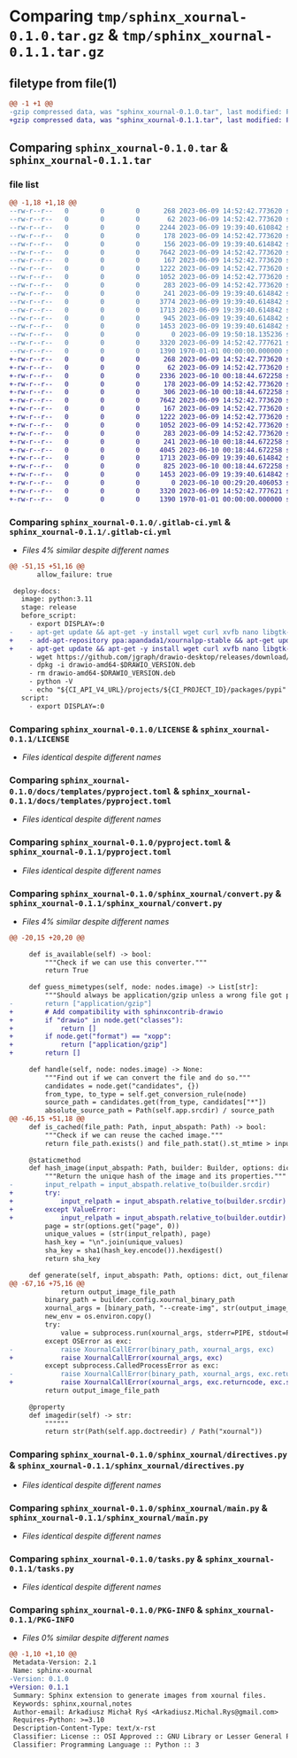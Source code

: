 # Comparing `tmp/sphinx_xournal-0.1.0.tar.gz` & `tmp/sphinx_xournal-0.1.1.tar.gz`

## filetype from file(1)

```diff
@@ -1 +1 @@
-gzip compressed data, was "sphinx_xournal-0.1.0.tar", last modified: Fri Jan  1 00:00:00 2016, max compression
+gzip compressed data, was "sphinx_xournal-0.1.1.tar", last modified: Fri Jan  1 00:00:00 2016, max compression
```

## Comparing `sphinx_xournal-0.1.0.tar` & `sphinx_xournal-0.1.1.tar`

### file list

```diff
@@ -1,18 +1,18 @@
--rw-r--r--   0        0        0      268 2023-06-09 14:52:42.773620 sphinx_xournal-0.1.0/.editorconfig
--rw-r--r--   0        0        0       62 2023-06-09 14:52:42.773620 sphinx_xournal-0.1.0/.gitignore
--rw-r--r--   0        0        0     2244 2023-06-09 19:39:40.610842 sphinx_xournal-0.1.0/.gitlab-ci.yml
--rw-r--r--   0        0        0      178 2023-06-09 14:52:42.773620 sphinx_xournal-0.1.0/AUTHORS.rst
--rw-r--r--   0        0        0      156 2023-06-09 19:39:40.614842 sphinx_xournal-0.1.0/HISTORY.rst
--rw-r--r--   0        0        0     7642 2023-06-09 14:52:42.773620 sphinx_xournal-0.1.0/LICENSE
--rw-r--r--   0        0        0      167 2023-06-09 14:52:42.773620 sphinx_xournal-0.1.0/README.rst
--rw-r--r--   0        0        0     1222 2023-06-09 14:52:42.773620 sphinx_xournal-0.1.0/docs/templates/pyproject.toml
--rw-r--r--   0        0        0     1052 2023-06-09 14:52:42.773620 sphinx_xournal-0.1.0/pyproject.toml
--rw-r--r--   0        0        0      283 2023-06-09 14:52:42.773620 sphinx_xournal-0.1.0/requirements.txt
--rw-r--r--   0        0        0      241 2023-06-09 19:39:40.614842 sphinx_xournal-0.1.0/sphinx_xournal/__init__.py
--rw-r--r--   0        0        0     3774 2023-06-09 19:39:40.614842 sphinx_xournal-0.1.0/sphinx_xournal/convert.py
--rw-r--r--   0        0        0     1713 2023-06-09 19:39:40.614842 sphinx_xournal-0.1.0/sphinx_xournal/directives.py
--rw-r--r--   0        0        0      945 2023-06-09 19:39:40.614842 sphinx_xournal-0.1.0/sphinx_xournal/exceptions.py
--rw-r--r--   0        0        0     1453 2023-06-09 19:39:40.614842 sphinx_xournal-0.1.0/sphinx_xournal/main.py
--rw-r--r--   0        0        0        0 2023-06-09 19:50:18.135236 sphinx_xournal-0.1.0/sphinx_xournal/xournal.css
--rw-r--r--   0        0        0     3320 2023-06-09 14:52:42.777621 sphinx_xournal-0.1.0/tasks.py
--rw-r--r--   0        0        0     1390 1970-01-01 00:00:00.000000 sphinx_xournal-0.1.0/PKG-INFO
+-rw-r--r--   0        0        0      268 2023-06-09 14:52:42.773620 sphinx_xournal-0.1.1/.editorconfig
+-rw-r--r--   0        0        0       62 2023-06-09 14:52:42.773620 sphinx_xournal-0.1.1/.gitignore
+-rw-r--r--   0        0        0     2336 2023-06-10 00:18:44.672258 sphinx_xournal-0.1.1/.gitlab-ci.yml
+-rw-r--r--   0        0        0      178 2023-06-09 14:52:42.773620 sphinx_xournal-0.1.1/AUTHORS.rst
+-rw-r--r--   0        0        0      306 2023-06-10 00:18:44.672258 sphinx_xournal-0.1.1/HISTORY.rst
+-rw-r--r--   0        0        0     7642 2023-06-09 14:52:42.773620 sphinx_xournal-0.1.1/LICENSE
+-rw-r--r--   0        0        0      167 2023-06-09 14:52:42.773620 sphinx_xournal-0.1.1/README.rst
+-rw-r--r--   0        0        0     1222 2023-06-09 14:52:42.773620 sphinx_xournal-0.1.1/docs/templates/pyproject.toml
+-rw-r--r--   0        0        0     1052 2023-06-09 14:52:42.773620 sphinx_xournal-0.1.1/pyproject.toml
+-rw-r--r--   0        0        0      283 2023-06-09 14:52:42.773620 sphinx_xournal-0.1.1/requirements.txt
+-rw-r--r--   0        0        0      241 2023-06-10 00:18:44.672258 sphinx_xournal-0.1.1/sphinx_xournal/__init__.py
+-rw-r--r--   0        0        0     4045 2023-06-10 00:18:44.672258 sphinx_xournal-0.1.1/sphinx_xournal/convert.py
+-rw-r--r--   0        0        0     1713 2023-06-09 19:39:40.614842 sphinx_xournal-0.1.1/sphinx_xournal/directives.py
+-rw-r--r--   0        0        0      825 2023-06-10 00:18:44.672258 sphinx_xournal-0.1.1/sphinx_xournal/exceptions.py
+-rw-r--r--   0        0        0     1453 2023-06-09 19:39:40.614842 sphinx_xournal-0.1.1/sphinx_xournal/main.py
+-rw-r--r--   0        0        0        0 2023-06-10 00:29:20.406053 sphinx_xournal-0.1.1/sphinx_xournal/xournal.css
+-rw-r--r--   0        0        0     3320 2023-06-09 14:52:42.777621 sphinx_xournal-0.1.1/tasks.py
+-rw-r--r--   0        0        0     1390 1970-01-01 00:00:00.000000 sphinx_xournal-0.1.1/PKG-INFO
```

### Comparing `sphinx_xournal-0.1.0/.gitlab-ci.yml` & `sphinx_xournal-0.1.1/.gitlab-ci.yml`

 * *Files 4% similar despite different names*

```diff
@@ -51,15 +51,16 @@
       allow_failure: true
 
 deploy-docs:
   image: python:3.11
   stage: release
   before_script:
     - export DISPLAY=:0
-    - apt-get update && apt-get -y install wget curl xvfb nano libgtk-3-0 libnotify4 libnss3 libxss1 libxtst6 xdg-utils libatspi2.0-0 libappindicator3-1 libsecret-1-0 libgbm1 desktop-file-utils libasound2 xournallpp && rm -rf /var/lib/apt/lists/*
+    - add-apt-repository ppa:apandada1/xournalpp-stable && apt-get update && apt-get install xournalpp
+    - apt-get update && apt-get -y install wget curl xvfb nano libgtk-3-0 libnotify4 libnss3 libxss1 libxtst6 xdg-utils libatspi2.0-0 libappindicator3-1 libsecret-1-0 libgbm1 desktop-file-utils libasound2 && rm -rf /var/lib/apt/lists/*
     - wget https://github.com/jgraph/drawio-desktop/releases/download/v$DRAWIO_VERSION/drawio-amd64-$DRAWIO_VERSION.deb
     - dpkg -i drawio-amd64-$DRAWIO_VERSION.deb
     - rm drawio-amd64-$DRAWIO_VERSION.deb
     - python -V
     - echo "${CI_API_V4_URL}/projects/${CI_PROJECT_ID}/packages/pypi"
   script:
     - export DISPLAY=:0
```

### Comparing `sphinx_xournal-0.1.0/LICENSE` & `sphinx_xournal-0.1.1/LICENSE`

 * *Files identical despite different names*

### Comparing `sphinx_xournal-0.1.0/docs/templates/pyproject.toml` & `sphinx_xournal-0.1.1/docs/templates/pyproject.toml`

 * *Files identical despite different names*

### Comparing `sphinx_xournal-0.1.0/pyproject.toml` & `sphinx_xournal-0.1.1/pyproject.toml`

 * *Files identical despite different names*

### Comparing `sphinx_xournal-0.1.0/sphinx_xournal/convert.py` & `sphinx_xournal-0.1.1/sphinx_xournal/convert.py`

 * *Files 4% similar despite different names*

```diff
@@ -20,15 +20,20 @@
 
     def is_available(self) -> bool:
         """Check if we can use this converter."""
         return True
 
     def guess_mimetypes(self, node: nodes.image) -> List[str]:
         """Should always be application/gzip unless a wrong file got passed in."""
-        return ["application/gzip"]
+        # Add compatibility with sphinxcontrib-drawio
+        if "drawio" in node.get("classes"):
+            return []
+        if node.get("format") == "xopp":
+            return ["application/gzip"]
+        return []
 
     def handle(self, node: nodes.image) -> None:
         """Find out if we can convert the file and do so."""
         candidates = node.get("candidates", {})
         from_type, to_type = self.get_conversion_rule(node)
         source_path = candidates.get(from_type, candidates["*"])
         absolute_source_path = Path(self.app.srcdir) / source_path
@@ -46,15 +51,18 @@
     def is_cached(file_path: Path, input_abspath: Path) -> bool:
         """Check if we can reuse the cached image."""
         return file_path.exists() and file_path.stat().st_mtime > input_abspath.stat().st_mtime
 
     @staticmethod
     def hash_image(input_abspath: Path, builder: Builder, options: dict) -> str:
         """Return the unique hash of the image and its properties."""
-        input_relpath = input_abspath.relative_to(builder.srcdir)
+        try:
+            input_relpath = input_abspath.relative_to(builder.srcdir)
+        except ValueError:
+            input_relpath = input_abspath.relative_to(builder.outdir)
         page = str(options.get("page", 0))
         unique_values = (str(input_relpath), page)
         hash_key = "\n".join(unique_values)
         sha_key = sha1(hash_key.encode()).hexdigest()
         return sha_key
 
     def generate(self, input_abspath: Path, options: dict, out_filename: str) -> Path:
@@ -67,16 +75,16 @@
             return output_image_file_path
         binary_path = builder.config.xournal_binary_path
         xournal_args = [binary_path, "--create-img", str(output_image_file_path), str(input_abspath)]
         new_env = os.environ.copy()
         try:
             value = subprocess.run(xournal_args, stderr=PIPE, stdout=PIPE, check=True, env=new_env)
         except OSError as exc:
-            raise XournalCallError(binary_path, xournal_args, exc)
+            raise XournalCallError(xournal_args, exc)
         except subprocess.CalledProcessError as exc:
-            raise XournalCallError(binary_path, xournal_args, exc.returncode, exc.stderr, exc.stdout)
+            raise XournalCallError(xournal_args, exc.returncode, exc.stderr, exc.stdout)
         return output_image_file_path
 
     @property
     def imagedir(self) -> str:
         """"""
         return str(Path(self.app.doctreedir) / Path("xournal"))
```

### Comparing `sphinx_xournal-0.1.0/sphinx_xournal/directives.py` & `sphinx_xournal-0.1.1/sphinx_xournal/directives.py`

 * *Files identical despite different names*

### Comparing `sphinx_xournal-0.1.0/sphinx_xournal/main.py` & `sphinx_xournal-0.1.1/sphinx_xournal/main.py`

 * *Files identical despite different names*

### Comparing `sphinx_xournal-0.1.0/tasks.py` & `sphinx_xournal-0.1.1/tasks.py`

 * *Files identical despite different names*

### Comparing `sphinx_xournal-0.1.0/PKG-INFO` & `sphinx_xournal-0.1.1/PKG-INFO`

 * *Files 0% similar despite different names*

```diff
@@ -1,10 +1,10 @@
 Metadata-Version: 2.1
 Name: sphinx-xournal
-Version: 0.1.0
+Version: 0.1.1
 Summary: Sphinx extension to generate images from xournal files.
 Keywords: sphinx,xournal,notes
 Author-email: Arkadiusz Michał Ryś <Arkadiusz.Michal.Rys@gmail.com>
 Requires-Python: >=3.10
 Description-Content-Type: text/x-rst
 Classifier: License :: OSI Approved :: GNU Library or Lesser General Public License (LGPL)
 Classifier: Programming Language :: Python :: 3
```

